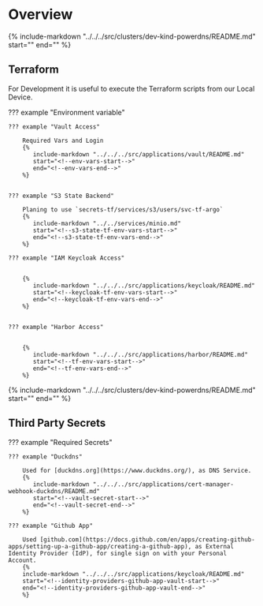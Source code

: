 # Overview

{%
   include-markdown "../../../src/clusters/dev-kind-powerdns/README.md"
   start="<!--intro-start-->"
   end="<!--intro-end-->"
 %}

## Terraform

For Development it is useful to execute the Terraform scripts from our Local Device.

??? example "Environment variable"

    ??? example "Vault Access"

        Required Vars and Login
        {%
           include-markdown "../../../src/applications/vault/README.md"
           start="<!--env-vars-start-->"
           end="<!--env-vars-end-->"
        %}


    ??? example "S3 State Backend"

        Planing to use `secrets-tf/services/s3/users/svc-tf-argo`
        {%
           include-markdown "../../services/minio.md"
           start="<!--s3-state-tf-env-vars-start-->"
           end="<!--s3-state-tf-env-vars-end-->"
        %}

    ??? example "IAM Keycloak Access"


        {%
           include-markdown "../../../src/applications/keycloak/README.md"
           start="<!--keycloak-tf-env-vars-start-->"
           end="<!--keycloak-tf-env-vars-end-->"
        %}


    ??? example "Harbor Access"


        {%
           include-markdown "../../../src/applications/harbor/README.md"
           start="<!--tf-env-vars-start-->"
           end="<!--tf-env-vars-end-->"
        %}

{%
   include-markdown "../../../src/clusters/dev-kind-powerdns/README.md"
   start="<!--cmd-recreate-start-->"
   end="<!--cmd-recreate-end-->"
%}


## Third Party Secrets

??? example "Required Secrets"

    ??? example "Duckdns"

        Used for [duckdns.org](https://www.duckdns.org/), as DNS Service.
        {%
           include-markdown "../../../src/applications/cert-manager-webhook-duckdns/README.md"
           start="<!--vault-secret-start-->"
           end="<!--vault-secret-end-->"
        %}

    ??? example "Github App"

        Used [github.com](https://docs.github.com/en/apps/creating-github-apps/setting-up-a-github-app/creating-a-github-app), as External Identity Provider (IdP), for single sign on with your Personal Account.
        {%
        include-markdown "../../../src/applications/keycloak/README.md"
        start="<!--identity-providers-github-app-vault-start-->"
        end="<!--identity-providers-github-app-vault-end-->"
        %}
